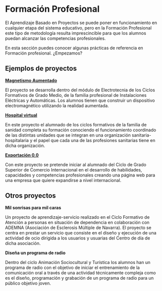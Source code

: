 # Formación Profesional

El Aprendizaje Basado en Proyectos se puede poner en funcionamiento en cualquier etapa del sistema educativo, pero en la Formación Profesional este tipo de metodología resulta imprescincible para que los alumnos puedan alcanzar las competencias profesionales.

En esta sección puedes conocer algunas prácticas de referencia en Formación profesional. ¿Empezamos?

## Ejemplos de proyectos

**[Magnetismo Aumentado](https://sites.google.com/a/bylinedu.es/proyectoar)**

El proyecto se desarrolla dentro del módulo de Electrotecnia de los Ciclos Formativos de Grado Medio, de la familia profesional de Instalaciones Eléctricas y Automáticas. Los alumnos tienen que construir un dispositivo electromagnético utilizando la realidad aumentada.


**[Hospital virtual](http://iescantabria.com/otros-proyectos/hospital-virtual/)**

En este proyecto el alumnado de los ciclos formativos de la familia de sanidad completa su formación conociendo el funcionamiento coordinado de las distintas unidades que se integran en una organización sanitaria-hospitalaria y el papel que cada una de las profesiones sanitarias tiene en dicha organización.

**[Exportación 0,0](https://sites.google.com/a/escuelaprofesionalxavier.com/cerocomacero/)**

Con este proyecto se pretende iniciar al alumnado del Ciclo de Grado Superior de Comercio Internacional en el desarrollo de habilidades, capacidades y competencias profesionales creando una página web para una empresa que quiere expandirse a nivel internacional.


## Otros proyectos


**Mil sonrisas para mil caras**

Un proyecto de aprendizaje-servicio realizado en el Ciclo Formativo de Atención a personas en situación de dependencia en colaboración con ADEMNA (Asociación de Esclerosis Múltiple de Navarra). El proyecto se centra en  prestar un servicio que consiste en el diseño y ejecución de una actividad de ocio dirigida a los usuarios y usuarias del Centro de día de dicha asociación.


**Diseña un programa de radio**

Dentro del ciclo Animación Sociocultural y Turística los alumnos han un programa de radio con el objetivo de iniciar el entrenamiento de la comunicación oral a través de una actividad técnicamente compleja como es el diseño, programación y grabación de un programa de radio para un público objetivo joven.


